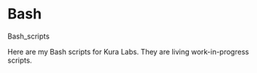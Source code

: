 # Bash
Bash_scripts

Here are my Bash scripts for Kura Labs.  They are living work-in-progress scripts. 
